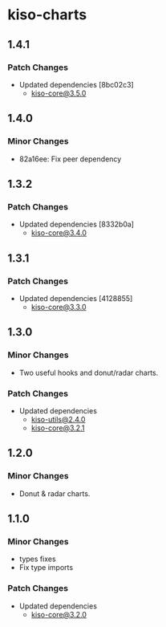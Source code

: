 # kiso-charts

## 1.4.1

### Patch Changes

- Updated dependencies [8bc02c3]
  - kiso-core@3.5.0

## 1.4.0

### Minor Changes

- 82a16ee: Fix peer dependency

## 1.3.2

### Patch Changes

- Updated dependencies [8332b0a]
  - kiso-core@3.4.0

## 1.3.1

### Patch Changes

- Updated dependencies [4128855]
  - kiso-core@3.3.0

## 1.3.0

### Minor Changes

- Two useful hooks and donut/radar charts.

### Patch Changes

- Updated dependencies
  - kiso-utils@2.4.0
  - kiso-core@3.2.1

## 1.2.0

### Minor Changes

- Donut & radar charts.

## 1.1.0

### Minor Changes

- types fixes
- Fix type imports

### Patch Changes

- Updated dependencies
  - kiso-core@3.2.0
